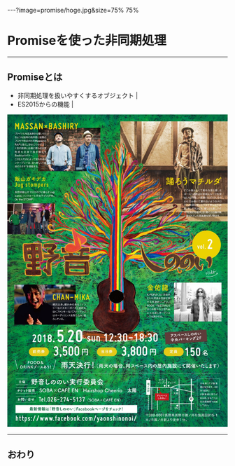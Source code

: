 ---?image=promise/hoge.jpg&size=75% 75%

# Promiseを使った非同期処理

---

## Promiseとは
- 非同期処理を扱いやすくするオブジェクト |
- ES2015からの機能 |

![aaa](promise/hoge.jpg)

---

## おわり
